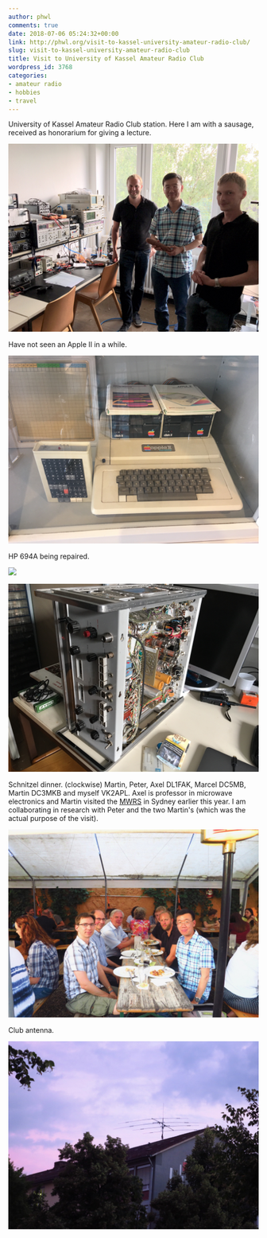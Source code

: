 ```yaml
---
author: phwl
comments: true
date: 2018-07-06 05:24:32+00:00
link: http://phwl.org/visit-to-kassel-university-amateur-radio-club/
slug: visit-to-kassel-university-amateur-radio-club
title: Visit to University of Kassel Amateur Radio Club
wordpress_id: 3768
categories:
- amateur radio
- hobbies
- travel
---
```


University of Kassel Amateur Radio Club station. Here I am with a sausage, received as honorarium for giving a lecture.

[![](/assets/images/2018/07/img_1601-1.jpg)](/assets/images/2018/07/img_1601-1.jpg)

<!-- more -->

Have not seen an Apple II in a while.

![](/assets/images/2018/07/img_1591.jpg)

HP 694A being repaired.

![](/assets/images/2018/07/img_1605-225x300.jpg)

![](/assets/images/2018/07/img_1604.jpg)

Schnitzel dinner. (clockwise) Martin, Peter, Axel DL1FAK, Marcel DC5MB, Martin DC3MKB and myself VK2APL. Axel is professor in microwave electronics and Martin visited the [MWRS](http://www.mwrs.org.au/) in Sydney earlier this year. I am collaborating in research with Peter and the two Martin's (which was the actual purpose of the visit).

[
](/assets/images/2018/07/IMG_8691.jpg)[![](/assets/images/2018/07/IMG_8691.jpg)](http://phwl.org/wp-content/uploads/2018/07/IMG_8691.jpg)

Club antenna.

[![](/assets/images/2018/07/IMG_8694.jpg)](/assets/images/2018/07/IMG_8694.jpg)
